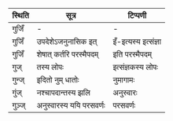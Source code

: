 | स्थिति | सूत्र | टिप्पणी |
| ----- | ------- | ------ |
| गुजिँ | - | - |
| गुजिँ | उपदेशेऽजनुनासिक इत् | इँ-इत्यस्य इत्संज्ञा |
| गुजिँ | शेषात् कर्तरि परस्मैपदम् | इति परस्मैपदम् |
| गुज् | तस्य लोपः | इत्संज्ञकस्य लोपः |
| गुन्ज् | इदितो नुम् धातोः | नुमागामः |
| गुंज् | नश्चापदान्तस्य झलि | अनुस्वारः |
| गुञ्ज् | अनुस्वारस्य ययि परसवर्णः | परसवर्णः |
